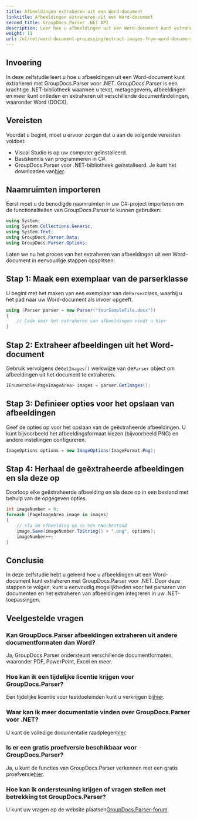 ```yaml
---
title: Afbeeldingen extraheren uit een Word-document
linktitle: Afbeeldingen extraheren uit een Word-document
second_title: GroupDocs.Parser .NET API
description: Leer hoe u afbeeldingen uit een Word-document kunt extraheren met GroupDocs.Parser voor .NET. Deze tutorial biedt stapsgewijze begeleiding voor het integreren van image in uw .NET.
weight: 11
url: /nl/net/word-document-processing/extract-images-from-word-document/
---
```

## Invoering
In deze zelfstudie leert u hoe u afbeeldingen uit een Word-document kunt extraheren met GroupDocs.Parser voor .NET. GroupDocs.Parser is een krachtige .NET-bibliotheek waarmee u tekst, metagegevens, afbeeldingen en meer kunt ontleden en extraheren uit verschillende documentindelingen, waaronder Word (DOCX).
## Vereisten
Voordat u begint, moet u ervoor zorgen dat u aan de volgende vereisten voldoet:
- Visual Studio is op uw computer geïnstalleerd.
- Basiskennis van programmeren in C#.
- GroupDocs.Parser voor .NET-bibliotheek geïnstalleerd. Je kunt het downloaden van[hier](https://releases.groupdocs.com/parser/net/).
## Naamruimten importeren
Eerst moet u de benodigde naamruimten in uw C#-project importeren om de functionaliteiten van GroupDocs.Parser te kunnen gebruiken:
```csharp
using System;
using System.Collections.Generic;
using System.Text;
using GroupDocs.Parser.Data;
using GroupDocs.Parser.Options;
```
Laten we nu het proces van het extraheren van afbeeldingen uit een Word-document in eenvoudige stappen opsplitsen:
## Stap 1: Maak een exemplaar van de parserklasse
 U begint met het maken van een exemplaar van de`Parser`class, waarbij u het pad naar uw Word-document als invoer opgeeft.
```csharp
using (Parser parser = new Parser("YourSampleFile.docx"))
{
    // Code voor het extraheren van afbeeldingen vindt u hier
}
```
## Stap 2: Extraheer afbeeldingen uit het Word-document
 Gebruik vervolgens de`GetImages()` werkwijze van de`Parser` object om afbeeldingen uit het document te extraheren.
```csharp
IEnumerable<PageImageArea> images = parser.GetImages();
```
## Stap 3: Definieer opties voor het opslaan van afbeeldingen
Geef de opties op voor het opslaan van de geëxtraheerde afbeeldingen. U kunt bijvoorbeeld het afbeeldingsformaat kiezen (bijvoorbeeld PNG) en andere instellingen configureren.
```csharp
ImageOptions options = new ImageOptions(ImageFormat.Png);
```
## Stap 4: Herhaal de geëxtraheerde afbeeldingen en sla deze op
Doorloop elke geëxtraheerde afbeelding en sla deze op in een bestand met behulp van de opgegeven opties.
```csharp
int imageNumber = 0;
foreach (PageImageArea image in images)
{
    // Sla de afbeelding op in een PNG-bestand
    image.Save(imageNumber.ToString() + ".png", options);
    imageNumber++;
}
```
## Conclusie
In deze zelfstudie hebt u geleerd hoe u afbeeldingen uit een Word-document kunt extraheren met GroupDocs.Parser voor .NET. Door deze stappen te volgen, kunt u eenvoudig mogelijkheden voor het parseren van documenten en het extraheren van afbeeldingen integreren in uw .NET-toepassingen.

## Veelgestelde vragen
### Kan GroupDocs.Parser afbeeldingen extraheren uit andere documentformaten dan Word?
Ja, GroupDocs.Parser ondersteunt verschillende documentformaten, waaronder PDF, PowerPoint, Excel en meer.
### Hoe kan ik een tijdelijke licentie krijgen voor GroupDocs.Parser?
 Een tijdelijke licentie voor testdoeleinden kunt u verkrijgen bij[hier](https://purchase.groupdocs.com/temporary-license/).
### Waar kan ik meer documentatie vinden over GroupDocs.Parser voor .NET?
 U kunt de volledige documentatie raadplegen[hier](https://tutorials.groupdocs.com/parser/net/).
### Is er een gratis proefversie beschikbaar voor GroupDocs.Parser?
 Ja, u kunt de functies van GroupDocs.Parser verkennen met een gratis proefversie[hier](https://releases.groupdocs.com/).
### Hoe kan ik ondersteuning krijgen of vragen stellen met betrekking tot GroupDocs.Parser?
 U kunt uw vragen op de website plaatsen[GroupDocs.Parser-forum](https://forum.groupdocs.com/c/parser/17).